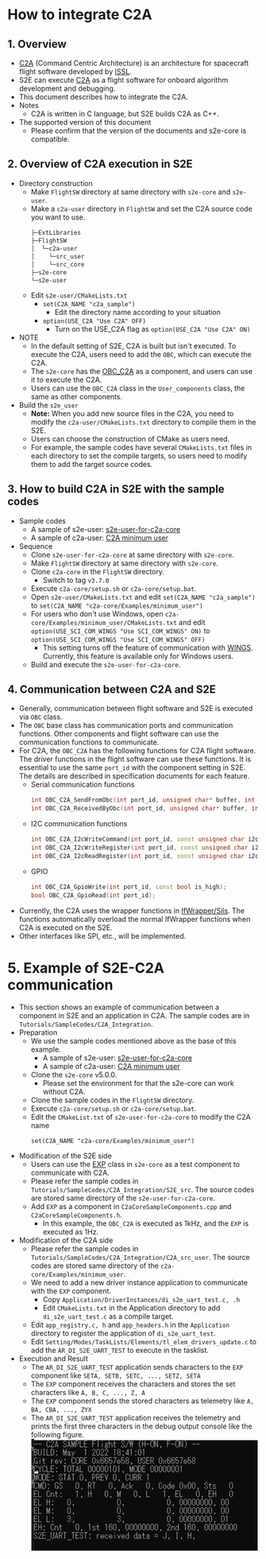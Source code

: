 # How to integrate C2A

## 1.  Overview
- [C2A](https://github.com/ut-issl/c2a-core) (Command Centric Architecture) is an architecture for spacecraft flight software developed by [ISSL](https://www.space.t.u-tokyo.ac.jp/nlab/index.html).
- S2E can execute [C2A](https://github.com/ut-issl/c2a-core) as a flight software for onboard algorithm development and debugging.
- This document describes how to integrate the C2A.
- Notes
  - C2A is written in C language, but S2E builds C2A as C++.
- The supported version of this document
  - Please confirm that the version of the documents and s2e-core is compatible.

## 2. Overview of C2A execution in S2E
- Directory construction
  - Make `FlightSW` directory at same directory with `s2e-core` and `s2e-user`.
  - Make a `c2a-user` directory in `FlightSW` and set the C2A source code you want to use.
    ```
    ├─ExtLibraries
    ├─FlightSW
    │  └─c2a-user
    │    └─src_user
    │    └─src_core
    ├─s2e-core
    └─s2e-user
    ```
  - Edit `s2e-user/CMakeLists.txt`
    - `set(C2A_NAME "c2a_sample")`
      - Edit the directory name according to your situation
    - `option(USE_C2A "Use C2A" OFF)`
      - Turn on the USE_C2A flag as `option(USE_C2A "Use C2A" ON)`
- NOTE
  - In the default setting of S2E, C2A is built but isn't executed. To execute the C2A, users need to add the `OBC`, which can execute the C2A.
  - The `s2e-core` has the [OBC_C2A](https://github.com/ut-issl/s2e-core/blob/develop/src/Component/CDH/OBC_C2A.cpp) as a component, and users can use it to execute the C2A.
  - Users can use the `OBC_C2A` class in the `User_components` class, the same as other components.
- Build the `s2e_user`
  - **Note:** When you add new source files in the C2A, you need to modify the `c2a-user/CMakeLists.txt` directory to compile them in the S2E.
  - Users can choose the construction of CMake as users need.
  - For example, the sample codes have several `CMakeLists.txt` files in each directory to set the compile targets, so users need to modify them to add the target source codes.

## 3. How to build C2A in S2E with the sample codes
- Sample codes
  - A sample of s2e-user: [s2e-user-for-c2a-core](https://github.com/ut-issl/s2e-user-for-c2a-core)
  - A sample of c2a-user: [C2A minimum user](https://github.com/ut-issl/c2a-core/tree/develop/Examples/minimum_user)
- Sequence
  - Clone `s2e-user-for-c2a-core` at same directory with `s2e-core`. 
  - Make `FlightSW` directory at same directory with `s2e-core`.
  - Clone `c2a-core` in the `FlightSW` directory.
    - Switch to tag `v3.7.0`
  - Execute `c2a-core/setup.sh` or `c2a-core/setup.bat`.
  - Open `s2e-user/CMakeLists.txt` and edit `set(C2A_NAME "c2a_sample")` to `set(C2A_NAME "c2a-core/Examples/minimum_user")`
  - For users who don't use Windows, open `c2a-core/Examples/minimum_user/CMakeLists.txt` and edit `option(USE_SCI_COM_WINGS "Use SCI_COM_WINGS" ON)` to `option(USE_SCI_COM_WINGS "Use SCI_COM_WINGS" OFF)`
    - This setting turns off the feature of communication with [WINGS](https://github.com/ut-issl/wings). Currently, this feature is available only for Windows users.
  - Build and execute the `s2e-user-for-c2a-core`.

## 4. Communication between C2A and S2E
- Generally, communication between flight software and S2E is executed via `OBC` class.
- The `OBC` base class has communication ports and communication functions. Other components and flight software can use the communication functions to communicate.
- For C2A, the `OBC_C2A` has the following functions for C2A flight software. The driver functions in the flight software can use these functions. It is essential to use the same `port_id` with the component setting in S2E. The details are described in specification documents for each feature. 
  - Serial communication functions
    ```cpp
    int OBC_C2A_SendFromObc(int port_id, unsigned char* buffer, int offset, int count);
    int OBC_C2A_ReceivedByObc(int port_id, unsigned char* buffer, int offset, int count);
    ```
  - I2C communication functions
    ```cpp
    int OBC_C2A_I2cWriteCommand(int port_id, const unsigned char i2c_addr, const unsigned char* data, const unsigned char len);
    int OBC_C2A_I2cWriteRegister(int port_id, const unsigned char i2c_addr, const unsigned char* data, const unsigned char len);
    int OBC_C2A_I2cReadRegister(int port_id, const unsigned char i2c_addr, unsigned char* data, const unsigned char len);
    ```
  - GPIO
    ```cpp
    int OBC_C2A_GpioWrite(int port_id, const bool is_high);
    bool OBC_C2A_GpioRead(int port_id);
    ```
- Currently, the C2A uses the wrapper functions in [IfWrapper/Sils](https://github.com/ut-issl/c2a-core/tree/develop/Examples/minimum_user/src/src_user/IfWrapper/Sils). The functions automatically overload the normal IfWrapper functions when C2A is executed on the S2E.
- Other interfaces like SPI, etc., will be implemented.


# 5. Example of S2E-C2A communication
- This section shows an example of communication between a component in S2E and an application in C2A. The sample codes are in `Tutorials/SampleCodes/C2A_Integration`.
- Preparation
  - We use the sample codes mentioned above as the base of this example.
    - A sample of s2e-user: [s2e-user-for-c2a-core](https://github.com/ut-issl/s2e-user-for-c2a-core)
    - A sample of c2a-user: [C2A minimum user](https://github.com/ut-issl/c2a-core/tree/develop/Examples/minimum_user)
  - Clone the `s2e-core` v5.0.0.
    - Please set the environment for that the s2e-core can work without C2A.
  - Clone the sample codes in the `FlightSW` directory.
  - Execute `c2a-core/setup.sh` or `c2a-core/setup.bat`.
  - Edit the `CMakeList.txt` of `s2e-user-for-c2a-core` to modify the C2A name
    ```
    set(C2A_NAME "c2a-core/Examples/minimum_user")
    ```
- Modification of the S2E side
  - Users can use the [EXP](https://github.com/ut-issl/s2e-core/blob/develop/src/Component/Abstract/EXP.h) class in `s2e-core` as a test component to communicate with C2A.
  - Please refer the sample codes in `Tutorials/SampleCodes/C2A_Integration/S2E_src`. The source codes are stored same directory of the `s2e-user-for-c2a-core`.
  - Add `EXP` as a component in `C2aCoreSampleComponents.cpp` and `C2aCoreSampleComponents.h`.
    - In this example, the `OBC_C2A` is executed as 1kHz, and the `EXP` is executed as 1Hz.
 - Modification of the C2A side
   - Please refer the sample codes in `Tutorials/SampleCodes/C2A_Integration/C2A_src_user`. The source codes are stored same directory of the `c2a-core/Examples/minimum_user`.
   - We need to add a new driver instance application to communicate with the `EXP` component.
     - Copy `Application/DriverInstances/di_s2e_uart_test.c, .h`
     - Edit `CMakeLists.txt` in the Application directory to add `di_s2e_uart_test.c` as a compile target.
   - Edit `app_registry.c, h` and `app_headers.h` in the `Application` directory to register the application of `di_s2e_uart_test`.
   - Edit `Setting/Modes/TaskLists/Elements/tl_elem_drivers_update.c` to add the `AR_DI_S2E_UART_TEST` to execute in the tasklist.
- Execution and Result
  - The `AR_DI_S2E_UART_TEST` application sends characters to the `EXP` component like `SETA, SETB, SETC, ..., SETZ, SETA`
  - The `EXP` component receives the characters and stores the set characters like `A, B, C, ..., Z, A`
  - The `EXP` component sends the stored characters as telemetry like `A, BA, CBA, ..., ZYX`
  - The `AR_DI_S2E_UART_TEST` application receives the telemetry and prints the first three characters in the debug output console like the following figure.
    ![](./figs/C2aCommunicationConfirmation.png)

